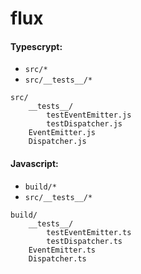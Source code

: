 # flux

#### Typescrypt:

* `src/*`
* `src/__tests__/*`

```
src/
    __tests__/
        testEventEmitter.js
        testDispatcher.js
    EventEmitter.js
    Dispatcher.js
```

#### Javascript:

* `build/*` 
* `src/__tests__/*` 

```
build/
    __tests__/
        testEventEmitter.ts
        testDispatcher.ts
    EventEmitter.ts
    Dispatcher.ts
``` 
